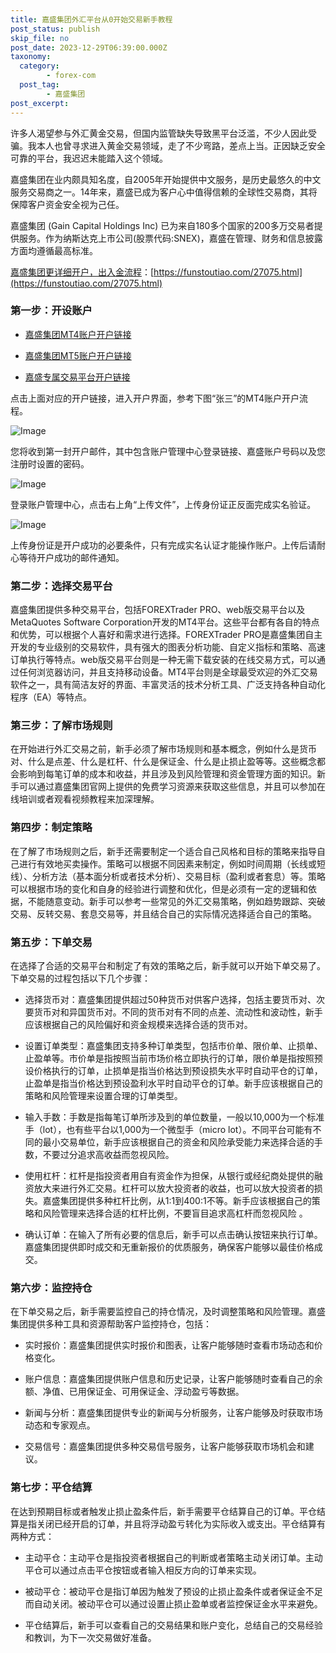 ```yaml
---
title: 嘉盛集团外汇平台从0开始交易新手教程
post_status: publish
skip_file: no
post_date: 2023-12-29T06:39:00.000Z
taxonomy:
  category:
        - forex-com
  post_tag:
        - 嘉盛集团
post_excerpt: 
---
```

许多人渴望参与外汇黄金交易，但国内监管缺失导致黑平台泛滥，不少人因此受骗。我本人也曾寻求进入黄金交易领域，走了不少弯路，差点上当。正因缺乏安全可靠的平台，我迟迟未能踏入这个领域。

嘉盛集团在业内颇具知名度，自2005年开始提供中文服务，是历史最悠久的中文服务交易商之一。14年来，嘉盛已成为客户心中值得信赖的全球性交易商，其将保障客户资金安全视为己任。

嘉盛集团 (Gain Capital Holdings Inc) 已为来自180多个国家的200多万交易者提供服务。作为纳斯达克上市公司(股票代码:SNEX)，嘉盛在管理、财务和信息披露方面均遵循最高标准。

[嘉盛集团更详细开户，出入金流程](https://funstoutiao.com/27075.html)：[https://funstoutiao.com/27075.html](https://funstoutiao.com/27075.html)

### 第一步：开设账户

* [嘉盛集团MT4账户开户链接](https://s.ssgg.net/jsmt4)

* [嘉盛集团MT5账户开户链接](https://s.ssgg.net/jsmt5)

* [嘉盛专属交易平台开户链接](https://s.ssgg.net/js)

点击上面对应的开户链接，进入开户界面，参考下图“张三”的MT4账户开户流程。

![Image](https://prod-files-secure.s3.us-west-2.amazonaws.com/39ed1227-6d7d-4570-be36-9ccd4a2c4241/7a167aea-686b-400d-af59-4e18eb607a40/640.png?X-Amz-Algorithm=AWS4-HMAC-SHA256&X-Amz-Content-Sha256=UNSIGNED-PAYLOAD&X-Amz-Credential=ASIAZI2LB466X4SGX6WY%2F20250629%2Fus-west-2%2Fs3%2Faws4_request&X-Amz-Date=20250629T221308Z&X-Amz-Expires=3600&X-Amz-Security-Token=IQoJb3JpZ2luX2VjELT%2F%2F%2F%2F%2F%2F%2F%2F%2F%2FwEaCXVzLXdlc3QtMiJGMEQCIEJE8VHo%2BhVR12swNp46sXsPCrnNbQGUWRnHA7O2cEuxAiBcW%2FHsz5Q4%2FrEZijkLigc%2FxU5Rzk2tzilb%2BBaFZt3RjCqIBAit%2F%2F%2F%2F%2F%2F%2F%2F%2F%2F8BEAAaDDYzNzQyMzE4MzgwNSIMHxAHnaufAaCGrzpoKtwDfVwKTgL9yYErXiVpi1tBYqUP77Mvev28MZhifdVxDZTfbOCFHQBs%2BePQOjZpI%2BhlET%2F3XDAN%2BA58Y%2FPtsGaVXactRUECqM03LrvNcfRq9e2UOonOj6uYdgrpMkfQSQSvFw7QXL%2BXXFjsmEDJWkb6Y1dpMMzeKQjH%2FZhm%2B539pgfZZu0zU9vtF5LllmH1hvqq%2BD%2F%2FOPMxJNxkw0DbG05fUWdVWdB9GRmP8ur2WFN%2B9Fep2c27fwbUjZqTKF5i4iFuUL%2B%2BJNKB%2BtqZA6dTEXap%2Bd%2BQNQpcIRhpArZUn8V%2FPmnGjreqXZ6Tvw%2BVxcmGc6VWQeUSa4Q%2BqMEhW1VOZ26HhMRXi99%2BGJY0Cz87KK3KNH%2FD8ACi4Ak99IW7DQZVRLbMjLztG%2BiNEuxF0v%2BeKKllV7YaiIcN1sXby3vAYNxAJMnXqby2QS5a54fhXKxCUj8eWJlXKVBus%2BzR4a3ZKFfVpNLU9wnRgoNysm8CSv3DbomCDd9XJKvyJW3VaqdQpYrUXhp5EucQ9Uk40qhRaQhksicEaAnTnZ9mRvSFZhnFVelAQcokq7KYdsm2SUny%2B3N141utpszhm3O6tLU7OolUntEd824B7oZoQHbRiypSf69YZM9FlBwKdMjQuUwwjrKGwwY6pgFA8B8XP0DuULGSIrSXwpyOZm0NYuD1H6k7hKNKd441OECFnz6dBWesyvQQ6DEwas%2FlPD%2BCwR3kHkL7WtbmLyvFRkahFTI919lQFgpeSf%2BEEs4V6zXcnKIcx12lGQIGKNvKSEAxm5fJ0lFJ7Y%2BAF3WTTA8lVNQv5j472rxG2vXaoqfVF8rGbyRpoBqpMZs3SAX3k4hKANPH3rX2jCF1A2oCTVPMaK2g&X-Amz-Signature=eab0122ee849ab1767fd87f5691c8272fbbd7c4f0ea1b57beb0fd385d0b6d8dd&X-Amz-SignedHeaders=host&x-amz-checksum-mode=ENABLED&x-id=GetObject)

您将收到第一封开户邮件，其中包含账户管理中心登录链接、嘉盛账户号码以及您注册时设置的密码。

![Image](https://prod-files-secure.s3.us-west-2.amazonaws.com/39ed1227-6d7d-4570-be36-9ccd4a2c4241/eaa1c6b3-2877-4284-a0e1-530e222c27fb/image.png?X-Amz-Algorithm=AWS4-HMAC-SHA256&X-Amz-Content-Sha256=UNSIGNED-PAYLOAD&X-Amz-Credential=ASIAZI2LB466X4SGX6WY%2F20250629%2Fus-west-2%2Fs3%2Faws4_request&X-Amz-Date=20250629T221308Z&X-Amz-Expires=3600&X-Amz-Security-Token=IQoJb3JpZ2luX2VjELT%2F%2F%2F%2F%2F%2F%2F%2F%2F%2FwEaCXVzLXdlc3QtMiJGMEQCIEJE8VHo%2BhVR12swNp46sXsPCrnNbQGUWRnHA7O2cEuxAiBcW%2FHsz5Q4%2FrEZijkLigc%2FxU5Rzk2tzilb%2BBaFZt3RjCqIBAit%2F%2F%2F%2F%2F%2F%2F%2F%2F%2F8BEAAaDDYzNzQyMzE4MzgwNSIMHxAHnaufAaCGrzpoKtwDfVwKTgL9yYErXiVpi1tBYqUP77Mvev28MZhifdVxDZTfbOCFHQBs%2BePQOjZpI%2BhlET%2F3XDAN%2BA58Y%2FPtsGaVXactRUECqM03LrvNcfRq9e2UOonOj6uYdgrpMkfQSQSvFw7QXL%2BXXFjsmEDJWkb6Y1dpMMzeKQjH%2FZhm%2B539pgfZZu0zU9vtF5LllmH1hvqq%2BD%2F%2FOPMxJNxkw0DbG05fUWdVWdB9GRmP8ur2WFN%2B9Fep2c27fwbUjZqTKF5i4iFuUL%2B%2BJNKB%2BtqZA6dTEXap%2Bd%2BQNQpcIRhpArZUn8V%2FPmnGjreqXZ6Tvw%2BVxcmGc6VWQeUSa4Q%2BqMEhW1VOZ26HhMRXi99%2BGJY0Cz87KK3KNH%2FD8ACi4Ak99IW7DQZVRLbMjLztG%2BiNEuxF0v%2BeKKllV7YaiIcN1sXby3vAYNxAJMnXqby2QS5a54fhXKxCUj8eWJlXKVBus%2BzR4a3ZKFfVpNLU9wnRgoNysm8CSv3DbomCDd9XJKvyJW3VaqdQpYrUXhp5EucQ9Uk40qhRaQhksicEaAnTnZ9mRvSFZhnFVelAQcokq7KYdsm2SUny%2B3N141utpszhm3O6tLU7OolUntEd824B7oZoQHbRiypSf69YZM9FlBwKdMjQuUwwjrKGwwY6pgFA8B8XP0DuULGSIrSXwpyOZm0NYuD1H6k7hKNKd441OECFnz6dBWesyvQQ6DEwas%2FlPD%2BCwR3kHkL7WtbmLyvFRkahFTI919lQFgpeSf%2BEEs4V6zXcnKIcx12lGQIGKNvKSEAxm5fJ0lFJ7Y%2BAF3WTTA8lVNQv5j472rxG2vXaoqfVF8rGbyRpoBqpMZs3SAX3k4hKANPH3rX2jCF1A2oCTVPMaK2g&X-Amz-Signature=173be8fa774b9d2f0da8215ed4200f3eefd782008d5093445ad5578a9ff597d0&X-Amz-SignedHeaders=host&x-amz-checksum-mode=ENABLED&x-id=GetObject)

登录账户管理中心，点击右上角“上传文件”，上传身份证正反面完成实名验证。

![Image](https://prod-files-secure.s3.us-west-2.amazonaws.com/39ed1227-6d7d-4570-be36-9ccd4a2c4241/54090639-09fc-46b4-a135-e0289f707147/image.png?X-Amz-Algorithm=AWS4-HMAC-SHA256&X-Amz-Content-Sha256=UNSIGNED-PAYLOAD&X-Amz-Credential=ASIAZI2LB466X4SGX6WY%2F20250629%2Fus-west-2%2Fs3%2Faws4_request&X-Amz-Date=20250629T221308Z&X-Amz-Expires=3600&X-Amz-Security-Token=IQoJb3JpZ2luX2VjELT%2F%2F%2F%2F%2F%2F%2F%2F%2F%2FwEaCXVzLXdlc3QtMiJGMEQCIEJE8VHo%2BhVR12swNp46sXsPCrnNbQGUWRnHA7O2cEuxAiBcW%2FHsz5Q4%2FrEZijkLigc%2FxU5Rzk2tzilb%2BBaFZt3RjCqIBAit%2F%2F%2F%2F%2F%2F%2F%2F%2F%2F8BEAAaDDYzNzQyMzE4MzgwNSIMHxAHnaufAaCGrzpoKtwDfVwKTgL9yYErXiVpi1tBYqUP77Mvev28MZhifdVxDZTfbOCFHQBs%2BePQOjZpI%2BhlET%2F3XDAN%2BA58Y%2FPtsGaVXactRUECqM03LrvNcfRq9e2UOonOj6uYdgrpMkfQSQSvFw7QXL%2BXXFjsmEDJWkb6Y1dpMMzeKQjH%2FZhm%2B539pgfZZu0zU9vtF5LllmH1hvqq%2BD%2F%2FOPMxJNxkw0DbG05fUWdVWdB9GRmP8ur2WFN%2B9Fep2c27fwbUjZqTKF5i4iFuUL%2B%2BJNKB%2BtqZA6dTEXap%2Bd%2BQNQpcIRhpArZUn8V%2FPmnGjreqXZ6Tvw%2BVxcmGc6VWQeUSa4Q%2BqMEhW1VOZ26HhMRXi99%2BGJY0Cz87KK3KNH%2FD8ACi4Ak99IW7DQZVRLbMjLztG%2BiNEuxF0v%2BeKKllV7YaiIcN1sXby3vAYNxAJMnXqby2QS5a54fhXKxCUj8eWJlXKVBus%2BzR4a3ZKFfVpNLU9wnRgoNysm8CSv3DbomCDd9XJKvyJW3VaqdQpYrUXhp5EucQ9Uk40qhRaQhksicEaAnTnZ9mRvSFZhnFVelAQcokq7KYdsm2SUny%2B3N141utpszhm3O6tLU7OolUntEd824B7oZoQHbRiypSf69YZM9FlBwKdMjQuUwwjrKGwwY6pgFA8B8XP0DuULGSIrSXwpyOZm0NYuD1H6k7hKNKd441OECFnz6dBWesyvQQ6DEwas%2FlPD%2BCwR3kHkL7WtbmLyvFRkahFTI919lQFgpeSf%2BEEs4V6zXcnKIcx12lGQIGKNvKSEAxm5fJ0lFJ7Y%2BAF3WTTA8lVNQv5j472rxG2vXaoqfVF8rGbyRpoBqpMZs3SAX3k4hKANPH3rX2jCF1A2oCTVPMaK2g&X-Amz-Signature=81bcdaad9b18957690e8ed7724ce92627f94fccd5219b26dc3896327d5aa5b86&X-Amz-SignedHeaders=host&x-amz-checksum-mode=ENABLED&x-id=GetObject)

上传身份证是开户成功的必要条件，只有完成实名认证才能操作账户。上传后请耐心等待开户成功的邮件通知。

### 第二步：选择交易平台

嘉盛集团提供多种交易平台，包括FOREXTrader PRO、web版交易平台以及MetaQuotes Software Corporation开发的MT4平台。这些平台都有各自的特点和优势，可以根据个人喜好和需求进行选择。FOREXTrader PRO是嘉盛集团自主开发的专业级别的交易软件，具有强大的图表分析功能、自定义指标和策略、高速订单执行等特点。web版交易平台则是一种无需下载安装的在线交易方式，可以通过任何浏览器访问，并且支持移动设备。MT4平台则是全球最受欢迎的外汇交易软件之一，具有简洁友好的界面、丰富灵活的技术分析工具、广泛支持各种自动化程序（EA）等特点。

### 第三步：了解市场规则

在开始进行外汇交易之前，新手必须了解市场规则和基本概念，例如什么是货币对、什么是点差、什么是杠杆、什么是保证金、什么是止损止盈等等。这些概念都会影响到每笔订单的成本和收益，并且涉及到风险管理和资金管理方面的知识。新手可以通过嘉盛集团官网上提供的免费学习资源来获取这些信息，并且可以参加在线培训或者观看视频教程来加深理解。

### 第四步：制定策略

在了解了市场规则之后，新手还需要制定一个适合自己风格和目标的策略来指导自己进行有效地买卖操作。策略可以根据不同因素来制定，例如时间周期（长线或短线）、分析方法（基本面分析或者技术分析）、交易目标（盈利或者套息）等。策略可以根据市场的变化和自身的经验进行调整和优化，但是必须有一定的逻辑和依据，不能随意变动。新手可以参考一些常见的外汇交易策略，例如趋势跟踪、突破交易、反转交易、套息交易等，并且结合自己的实际情况选择适合自己的策略。

### 第五步：下单交易

在选择了合适的交易平台和制定了有效的策略之后，新手就可以开始下单交易了。下单交易的过程包括以下几个步骤：

* 选择货币对：嘉盛集团提供超过50种货币对供客户选择，包括主要货币对、次要货币对和异国货币对。不同的货币对有不同的点差、流动性和波动性，新手应该根据自己的风险偏好和资金规模来选择合适的货币对。

* 设置订单类型：嘉盛集团支持多种订单类型，包括市价单、限价单、止损单、止盈单等。市价单是指按照当前市场价格立即执行的订单，限价单是指按照预设价格执行的订单，止损单是指当价格达到预设损失水平时自动平仓的订单，止盈单是指当价格达到预设盈利水平时自动平仓的订单。新手应该根据自己的策略和风险管理来设置合理的订单类型。

* 输入手数：手数是指每笔订单所涉及到的单位数量，一般以10,000为一个标准手（lot），也有些平台以1,000为一个微型手（micro lot）。不同平台可能有不同的最小交易单位，新手应该根据自己的资金和风险承受能力来选择合适的手数，不要过分追求高收益而忽视风险。

* 使用杠杆：杠杆是指投资者用自有资金作为担保，从银行或经纪商处提供的融资放大来进行外汇交易。杠杆可以放大投资者的收益，也可以放大投资者的损失。嘉盛集团提供多种杠杆比例，从1:1到400:1不等。新手应该根据自己的策略和风险管理来选择合适的杠杆比例，不要盲目追求高杠杆而忽视风险 。

* 确认订单：在输入了所有必要的信息后，新手可以点击确认按钮来执行订单。嘉盛集团提供即时成交和无重新报价的优质服务，确保客户能够以最佳价格成交。

### 第六步：监控持仓

在下单交易之后，新手需要监控自己的持仓情况，及时调整策略和风险管理。嘉盛集团提供多种工具和资源帮助客户监控持仓，包括：

* 实时报价：嘉盛集团提供实时报价和图表，让客户能够随时查看市场动态和价格变化。

* 账户信息：嘉盛集团提供账户信息和历史记录，让客户能够随时查看自己的余额、净值、已用保证金、可用保证金、浮动盈亏等数据。

* 新闻与分析：嘉盛集团提供专业的新闻与分析服务，让客户能够及时获取市场动态和专家观点。

* 交易信号：嘉盛集团提供多种交易信号服务，让客户能够获取市场机会和建议。

### 第七步：平仓结算

在达到预期目标或者触发止损止盈条件后，新手需要平仓结算自己的订单。平仓结算是指关闭已经开启的订单，并且将浮动盈亏转化为实际收入或支出。平仓结算有两种方式：

* 主动平仓：主动平仓是指投资者根据自己的判断或者策略主动关闭订单。主动平仓可以通过点击平仓按钮或者输入相反方向的订单来实现。

* 被动平仓：被动平仓是指订单因为触发了预设的止损止盈条件或者保证金不足而自动关闭。被动平仓可以通过设置止损止盈单或者监控保证金水平来避免。

* 平仓结算后，新手可以查看自己的交易结果和账户变化，总结自己的交易经验和教训，为下一次交易做好准备。